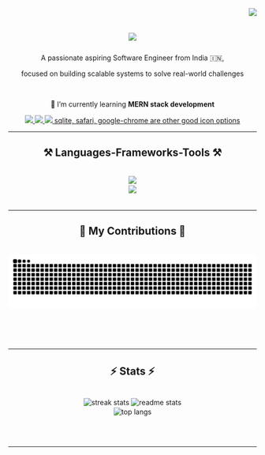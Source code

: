 <img align="right" src="https://visitor-badge.laobi.icu/badge?page_id=kedharnadhG.kedharnadhG" />
<h1 align="center">
    <img src="https://readme-typing-svg.herokuapp.com/?font=Satisfy&size=35&center=true&vCenter=true&width=500&height=70&duration=4000&lines=Hi+There!+👋;+I'm+Kedhar+Nadh!;" />
</h1>



<p align="center">
    A passionate aspiring Software Engineer from India 🇮🇳,
</p>
<p align="center">
   focused on building scalable systems to solve real-world challenges
</p>

<br/>


<div align="center">
 
 
 🌱 I’m currently learning **MERN stack development**
 <!-- 🔭 I’m currently working on **a marketplace** -->

<!--💬 Ask me about **Node.js, React, Firebase... or anything [here](https://github.com/salesp07/salesp07/issues)**

⚡ Fun fact **Game of Thrones Night's Watch cloaks are made from Ikea rugs**  -->

 </div>

<div align="center"> 
  <a href="mailto:g.kedharnadh098@gmail.com">
    <img src="https://img.shields.io/badge/Gmail-333333?style=for-the-badge&logo=gmail&logoColor=red" />
  </a>
  <a href="https://www.linkedin.com/in/kedharnadhg/" target="_blank">
    <img src="https://img.shields.io/badge/LinkedIn-0077B5?style=for-the-badge&logo=linkedin&logoColor=white" target="_blank" />
  </a>
   <a href="https://salesp07.github.io" target="_blank">
     <img src="https://img.shields.io/badge/Portfolio-FF5722?style=for-the-badge&logo=todoist&logoColor=white" target="_blank" /> sqlite, safari, google-chrome are other good icon options
  </a>
</div>

 <hr/>

<h2 align="center">⚒️ Languages-Frameworks-Tools ⚒️</h2>
<br/>
<div align="center">
     <img src="https://skillicons.dev/icons?i=java,nodejs,javascript,express,firebase,mongodb,typescript,python,c,mysql" /><br>
    <img src="https://skillicons.dev/icons?i=react,bootstrap,mui,html,css,vscode,visualstudio,github,figma,tailwind,git," />   
</div>

<br/>
<hr/>

<div align="center">
  <h2>🐍 My Contributions 🐍</h2>
  <br>
  <img alt="snake eating my contributions" src="https://raw.githubusercontent.com/kedharnadhG/kedharnadhG/output/github-contribution-grid-snake.svg" />
  
  <br/><br/><br/>
</div>

<hr/>

<h2 align="center">⚡ Stats ⚡</h2>
<br>
<div align="center">
  <img width=390 src="https://streak-stats.demolab.com/?user=kedharnadhG&count_private=true&theme=react&border_radius=10" alt="streak stats"/>
  <img width=390 src="https://github-readme-stats.vercel.app/api?username=kedharnadhG&count_private=true&show_icons=true&theme=react&rank_icon=github&border_radius=10" alt="readme stats" />
  <br/>
<!--   <img width=325 align="center" src="https://github-readme-stats.vercel.app/api/top-langs/?username=kedharnadhG&hide=HTML&langs_count=10&layout=compact&theme=react&border_radius=10&size_weight=0.5&count_weight=0.5" alt="top langs" /> -->
<img width=325 align="center" src="https://github-readme-stats.vercel.app/api/top-langs/?username=kedharnadhG&hide=HTML&langs_count=8&layout=compact&theme=react&border_radius=10&size_weight=0.5&count_weight=0.5" alt="top langs" />


</div>

<br/><br/>

<hr/>

<br/>

<br/>





 
